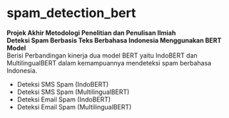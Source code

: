 # spam_detection_bert
**Projek Akhir Metodologi Penelitian dan Penulisan Ilmiah** <br>
**Deteksi Spam Berbasis Teks Berbahasa Indonesia Menggunakan BERT Model** <br>
Berisi Perbandingan kinerja dua model BERT yaitu IndoBERT dan MultilingualBERT dalam kemampuannya mendeteksi spam berbahasa Indonesia. <br>
- Deteksi SMS Spam (IndoBERT) <br>
- Deteksi SMS Spam (MultilingualBERT) <br>
- Deteksi Email Spam (IndoBERT) <br>
- Deteksi Email Spam (MultilingualBERT) <br>
